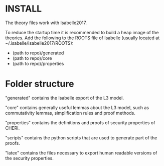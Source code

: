 # INSTALL

The theory files work with Isabelle2017.

To reduce the startup time it is recommended to build a heap image of
the theories. Add the following to the ROOTS file of Isabelle
(usually located at ~/.isabelle/Isabelle2017/ROOTS):

* (path to repo)/generated
* (path to repo)/core
* (path to repo)/properties

# Folder structure

"generated" contains the Isabelle export of the L3 model.

"core" contains generally useful lemmas about the L3 model, such as
commutativity lemmas, simplification rules and proof methods.

"properties" contains the definitions and proofs of security
properties of CHERI.

"scripts" contains the python scripts that are used to generate part
of the proofs.

"latex" contains the files necessary to export human readable versions
of the security properties.
